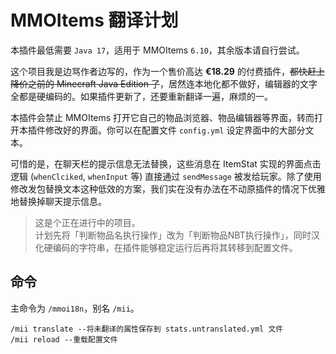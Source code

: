 # MMOItems 翻译计划

本插件最低需要 `Java 17`，适用于 MMOItems `6.10`，其余版本请自行尝试。

这个项目我是边骂作者边写的，作为一个售价高达 **€18.29** 的付费插件，~~都快赶上降价之前的 Minecraft Java Edition 了~~，居然连本地化都不做好，编辑器的文字全都是硬编码的。如果插件更新了，还要重新翻译一遍，麻烦的一。

本插件会禁止 MMOItems 打开它自己的物品浏览器、物品编辑器等界面，转而打开本插件修改好的界面。你可以在配置文件 `config.yml` 设定界面中的大部分文本。

可惜的是，在聊天栏的提示信息无法替换，这些消息在 ItemStat 实现的界面点击逻辑 (`whenClciked`, `whenInput` 等) 直接通过 `sendMessage` 被发给玩家。除了使用修改发包替换文本这种低效的方案，我们实在没有办法在不动原插件的情况下优雅地替换掉聊天提示信息。

> 这是个正在进行中的项目。  
> 计划先将「判断物品名执行操作」改为「判断物品NBT执行操作」，同时汉化硬编码的字符串，在插件能够稳定运行后再将其转移到配置文件。

## 命令

主命令为 `/mmoi18n`，别名 `/mii`。

```
/mii translate --将未翻译的属性保存到 stats.untranslated.yml 文件
/mii reload --重载配置文件
```
